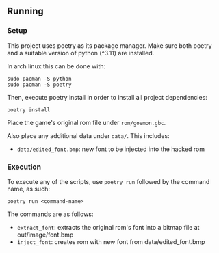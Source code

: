 ## Running

### Setup
This project uses poetry as its package manager. Make sure both poetry and a suitable version of python (^3.11) are installed.

In arch linux this can be done with:

```
sudo pacman -S python
sudo pacman -S poetry
```

Then, execute poetry install in order to install all project dependencies:

```
poetry install
```

Place the game's original rom file under `rom/goemon.gbc`.

Also place any additional data under `data/`. This includes:

- `data/edited_font.bmp`: new font to be injected into the hacked rom

### Execution
To execute any of the scripts, use `poetry run` followed by the command name, as such:

```
poetry run <command-name>
```

The commands are as follows:

- `extract_font`: extracts the original rom's font into a bitmap file at out/image/font.bmp
- `inject_font`: creates rom with new font from data/edited_font.bmp
